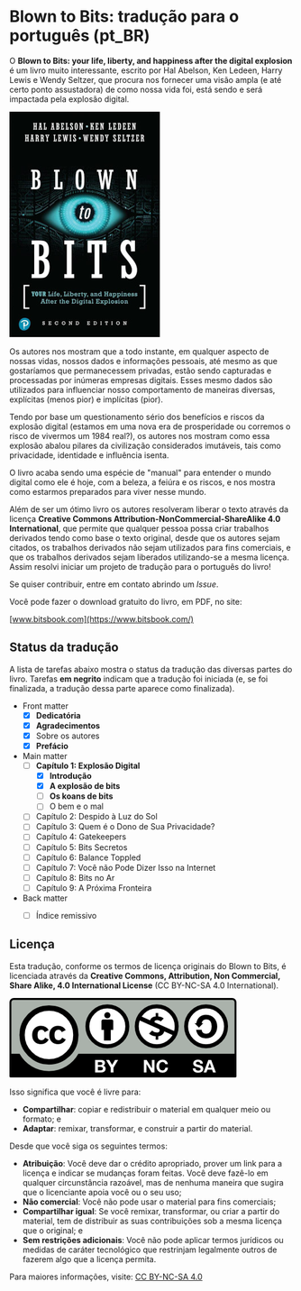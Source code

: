 # Blown to Bits: tradução para o português (pt_BR)

O **Blown to Bits: your life, liberty, and happiness after the digital
explosion** é um livro muito interessante, escrito por Hal Abelson, 
Ken Ledeen, Harry Lewis e Wendy Seltzer, que procura nos fornecer uma
visão ampla (e até certo ponto assustadora) de como nossa vida foi, está
sendo e será impactada pela explosão digital.

![Foto da cada do livro](https://raw.githubusercontent.com/computacaoraiz/blown-to-bits-pt_BR/master/imagens/btb2e_thumb.jpg)

Os autores nos mostram que a todo instante, em qualquer aspecto de nossas
vidas, nossos dados e informações pessoais, até mesmo as que gostaríamos
que permanecessem privadas, estão sendo capturadas e processadas por
inúmeras empresas digitais. Esses mesmo dados são utilizados para
influenciar nosso comportamento de maneiras diversas, explícitas (menos
pior) e implícitas (pior).

Tendo por base um questionamento sério dos benefícios e riscos da
explosão digital (estamos em uma nova era de prosperidade ou corremos
o risco de vivermos um 1984 real?), os autores nos mostram como essa
explosão abalou pilares da civilização considerados imutáveis, tais
como privacidade, identidade e influência isenta.

O livro acaba sendo uma espécie de "manual" para entender o mundo
digital como ele é hoje, com a beleza, a feiúra e os riscos, e nos
mostra como estarmos preparados para viver nesse mundo.

Além de ser um ótimo livro os autores resolveram liberar o texto
através da licença **Creative Commons Attribution-NonCommercial-ShareAlike
4.0 International**, que permite que qualquer pessoa possa criar
trabalhos derivados tendo como base o texto original, desde que
os autores sejam citados, os trabalhos derivados não sejam utilizados para
fins comerciais, e que os trabalhos derivados sejam liberados utilizando-se
a mesma licença. Assim resolvi iniciar um projeto de tradução para o
português do livro!

Se quiser contribuir, entre em contato abrindo um *Issue*.

Você pode fazer o download gratuito do livro, em PDF, no site:

[www.bitsbook.com](https://www.bitsbook.com/)

## Status da tradução
A lista de tarefas abaixo mostra o status da tradução das diversas partes do
livro. Tarefas **em negrito** indicam que a tradução foi iniciada (e, se foi
finalizada, a tradução dessa parte aparece como finalizada).

- Front matter
  - [x] **Dedicatória**
  - [x] **Agradecimentos**
  - [x] Sobre os autores
  - [x] **Prefácio**
- Main matter
  - [ ] **Capítulo 1: Explosão Digital**
    - [x] **Introdução**
    - [x] **A explosão de bits**
    - [ ] **Os koans de bits**
    - [ ] O bem e o mal
  - [ ] Capítulo 2: Despido à Luz do Sol
  - [ ] Capítulo 3: Quem é o Dono de Sua Privacidade?
  - [ ] Capítulo 4: Gatekeepers
  - [ ] Capítulo 5: Bits Secretos
  - [ ] Capítulo 6: Balance Toppled
  - [ ] Capítulo 7: Você não Pode Dizer Isso na Internet
  - [ ] Capítulo 8: Bits no Ar
  - [ ] Capítulo 9: A Próxima Fronteira
- Back matter
  - [ ] Índice remissivo


## Licença
Esta tradução, conforme os termos de licença originais do Blown to Bits, é
licenciada através da **Creative Commons, Attribution, Non Commercial, Share
Alike, 4.0 International License** (CC BY-NC-SA 4.0 International).

![CC BY-NC-SA 4.0](https://raw.githubusercontent.com/computacaoraiz/blown-to-bits-pt_BR/master/imagens/cc-by-nc-sa.png)

Isso significa que você é livre para:

* **Compartilhar**: copiar e redistribuir o material em qualquer meio ou
  formato; e
* **Adaptar**: remixar, transformar, e construir a partir do material.

Desde que você siga os seguintes termos:

* **Atribuição**: Você deve dar o crédito apropriado, prover um link para a
  licença e indicar se mudanças foram feitas. Você deve fazê-lo em qualquer
  circunstância razoável, mas de nenhuma maneira que sugira que o licenciante
  apoia você ou o seu uso;
* **Não comercial**: Você não pode usar o material para fins comerciais;
* **Compartilhar igual**: Se você remixar, transformar, ou criar a partir do
  material, tem de distribuir as suas contribuições sob a mesma licença que o
  original; e
* **Sem restrições adicionais**: Você não pode aplicar termos jurídicos ou
  medidas de caráter tecnológico que restrinjam legalmente outros de fazerem
  algo que a licença permita.

Para maiores informações, visite:
[CC BY-NC-SA 4.0](https://creativecommons.org/licenses/by-nc-sa/4.0/)
